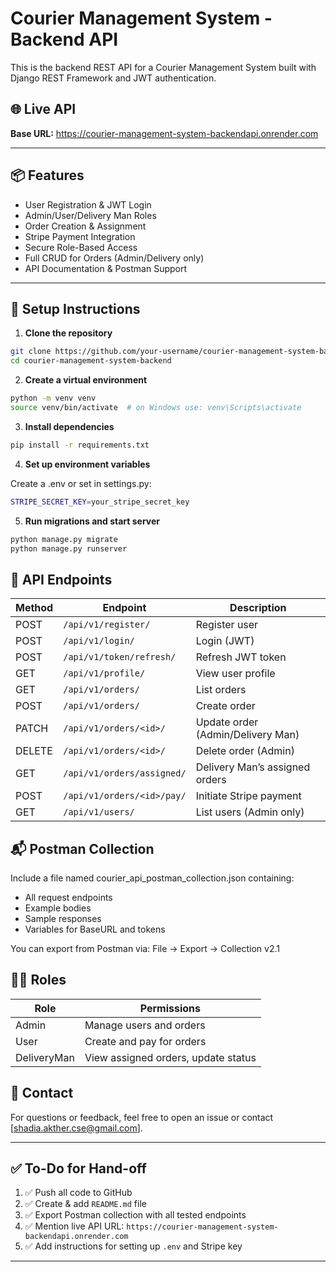 # Courier Management System - Backend API

This is the backend REST API for a Courier Management System built with Django REST Framework and JWT authentication.

## 🌐 Live API

**Base URL:** https://courier-management-system-backendapi.onrender.com

---

## 📦 Features

- User Registration & JWT Login
- Admin/User/Delivery Man Roles
- Order Creation & Assignment
- Stripe Payment Integration
- Secure Role-Based Access
- Full CRUD for Orders (Admin/Delivery only)
- API Documentation & Postman Support

---

## 🚀 Setup Instructions

1. **Clone the repository**

```bash
git clone https://github.com/your-username/courier-management-system-backend.git
cd courier-management-system-backend
```

2. **Create a virtual environment**

```bash
python -m venv venv
source venv/bin/activate  # on Windows use: venv\Scripts\activate
```

3. **Install dependencies**

```bash
pip install -r requirements.txt
```

4. **Set up environment variables**

Create a .env or set in settings.py: 
```bash
STRIPE_SECRET_KEY=your_stripe_secret_key
```

5. **Run migrations and start server**
```bash
python manage.py migrate
python manage.py runserver
```

## 🧪 API Endpoints

| Method | Endpoint                   | Description                       |
| ------ | -------------------------- | --------------------------------- |
| POST   | `/api/v1/register/`        | Register user                     |
| POST   | `/api/v1/login/`           | Login (JWT)                       |
| POST   | `/api/v1/token/refresh/`   | Refresh JWT token                 |
| GET    | `/api/v1/profile/`         | View user profile                 |
| GET    | `/api/v1/orders/`          | List orders                       |
| POST   | `/api/v1/orders/`          | Create order                      |
| PATCH  | `/api/v1/orders/<id>/`     | Update order (Admin/Delivery Man) |
| DELETE | `/api/v1/orders/<id>/`     | Delete order (Admin)              |
| GET    | `/api/v1/orders/assigned/` | Delivery Man’s assigned orders    |
| POST   | `/api/v1/orders/<id>/pay/` | Initiate Stripe payment           |
| GET    | `/api/v1/users/`           | List users (Admin only)           |


## 📬 Postman Collection

Include a file named courier_api_postman_collection.json containing:

- All request endpoints
- Example bodies
- Sample responses
- Variables for BaseURL and tokens

You can export from Postman via: File → Export → Collection v2.1

## 🙋‍♂️ Roles
| Role        | Permissions                         |
| ----------- | ----------------------------------- |
| Admin       | Manage users and orders             |
| User        | Create and pay for orders           |
| DeliveryMan | View assigned orders, update status |

## 📩 Contact
For questions or feedback, feel free to open an issue or contact [shadia.akther.cse@gmail.com].

---

## ✅ To-Do for Hand-off

1. ✅ Push all code to GitHub
2. ✅ Create & add `README.md` file
3. ✅ Export Postman collection with all tested endpoints
4. ✅ Mention live API URL: `https://courier-management-system-backendapi.onrender.com`
5. ✅ Add instructions for setting up `.env` and Stripe key

---


